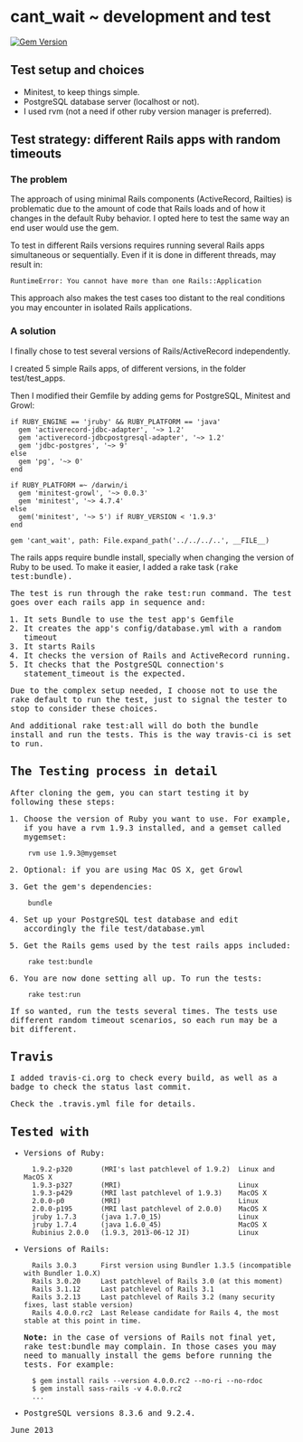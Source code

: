 # cant_wait ~ development and test
[![Gem Version](https://badge.fury.io/rb/cant_wait.png)](https://badge.fury.io/rb/cant_wait)


## Test setup and choices

- Minitest, to keep things simple.
- PostgreSQL database server (localhost or not).
- I used rvm (not a need if other ruby version manager is preferred). 


## Test strategy: different Rails apps with random timeouts

### The problem

The approach of using minimal Rails components (ActiveRecord, Railties) is problematic due to the amount of code that Rails loads and of how it changes in the default Ruby behavior.  I opted here to test the same way an end user would use the gem.

To test in different Rails versions requires running several Rails apps simultaneous or sequentially. Even if it is done in different threads, may result in:

    RuntimeError: You cannot have more than one Rails::Application

This approach also makes the test cases too distant to the real conditions you may encounter in isolated Rails applications.

### A solution

I finally chose to test several versions of Rails/ActiveRecord independently.

I created 5 simple Rails apps, of different versions, in the folder test/test_apps.

Then I modified their Gemfile by adding gems for PostgreSQL, Minitest and Growl:

    if RUBY_ENGINE == 'jruby' && RUBY_PLATFORM == 'java'
      gem 'activerecord-jdbc-adapter', '~> 1.2'
      gem 'activerecord-jdbcpostgresql-adapter', '~> 1.2'
      gem 'jdbc-postgres', '~> 9'
    else
      gem 'pg', '~> 0'
    end

    if RUBY_PLATFORM =~ /darwin/i
      gem 'minitest-growl', '~> 0.0.3'
      gem 'minitest', '~> 4.7.4'
    else
      gem('minitest', '~> 5') if RUBY_VERSION < '1.9.3'
    end

    gem 'cant_wait', path: File.expand_path('../../../..', __FILE__)

The rails apps require bundle install, specially when changing the version of Ruby to be used. To make it easier, I added a rake task (<tt>rake test:bundle<tt />).

The test is run through the <tt>rake test:run command<tt />.  The test goes over each rails app in sequence and:

1. It sets Bundle to use the test app's Gemfile
2. It creates the app's <tt>config/database.yml<tt /> with a random timeout
3. It starts Rails
4. It checks the version of Rails and ActiveRecord running.
5. It checks that the PostgreSQL connection's statement_timeout is the expected.

Due to the complex setup needed, I choose not to use the rake default to run the test, just to signal the tester to stop to consider these choices.

And additional <tt>rake test:all<tt /> will do both the bundle install and run the tests. This is the way travis-ci is set to run.


## The Testing process in detail

After cloning the gem, you can start testing it by following these steps:

1. Choose the version of Ruby you want to use.
    For example, if you have a rvm 1.9.3 installed, and a gemset called mygemset:

        rvm use 1.9.3@mygemset

2. Optional: if you are using Mac OS X, get Growl

3. Get the gem's dependencies:

        bundle

4. Set up your PostgreSQL test database and edit accordingly the file <tt>test/database.yml<tt />

5. Get the Rails gems used by the test rails apps included:

        rake test:bundle

6. You are now done setting all up.  To run the tests:

        rake test:run

If so wanted, run the tests several times.  The tests use different random timeout scenarios, so each run may be a bit different.

## Travis

I added travis-ci.org to check every build, as well as a badge to check the status last commit.

Check the .travis.yml file for details.


## Tested with

* Versions of Ruby:

        1.9.2-p320       (MRI's last patchlevel of 1.9.2)  Linux and MacOS X
        1.9.3-p327       (MRI)                             Linux
        1.9.3-p429       (MRI last patchlevel of 1.9.3)    MacOS X
        2.0.0-p0         (MRI)                             Linux
        2.0.0-p195       (MRI last patchlevel of 2.0.0)    MacOS X
        jruby 1.7.3      (java 1.7.0_15)                   Linux
        jruby 1.7.4      (java 1.6.0_45)                   MacOS X
        Rubinius 2.0.0   (1.9.3, 2013-06-12 JI)            Linux

* Versions of Rails:

        Rails 3.0.3      First version using Bundler 1.3.5 (incompatible with Bundler 1.0.X)
        Rails 3.0.20     Last patchlevel of Rails 3.0 (at this moment)
        Rails 3.1.12     Last patchlevel of Rails 3.1
        Rails 3.2.13     Last patchlevel of Rails 3.2 (many security fixes, last stable version)
        Rails 4.0.0.rc2  Last Release candidate for Rails 4, the most stable at this point in time.

  **Note:** in the case of versions of Rails not final yet, <tt>rake test:bundle<tt /> may complain.  In those cases you may need to manually install the gems before running the tests.  For example:

        $ gem install rails --version 4.0.0.rc2 --no-ri --no-rdoc
        $ gem install sass-rails -v 4.0.0.rc2
        ...

* PostgreSQL versions 8.3.6 and 9.2.4.


June 2013

